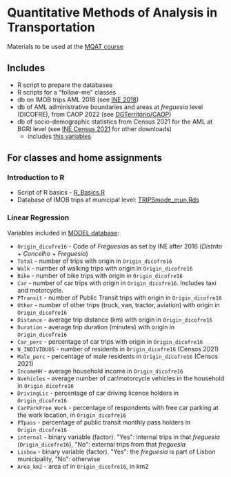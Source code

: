 # Quantitative Methods of Analysis in Transportation 
 Materials to be used at the [MQAT course](https://fenix.tecnico.ulisboa.pt/cursos/mst/disciplina-curricular/845953938490333)

## Includes

* R script to prepare the databases
* R scripts for a "follow-me" classes
* db on IMOB trips AML 2018 (see [INE 2018](https://www.ine.pt/xportal/xmain?xpid=INE&xpgid=ine_publicacoes&PUBLICACOESpub_boui=349495406&PUBLICACOESmodo=2&&fbclid=IwAR2QzUZK0mUSEdKySZe1HqmObblKWR62vIyVhtVAAxrQhyNllna-DDfp2bk&xlang=pt))
* db of AML administrative boundaries and areas at _freguesia_ level (DICOFRE), from CAOP 2022 (see [DGTerritório/CAOP](https://www.dgterritorio.gov.pt/cartografia/cartografia-tematica/caop))
* db of socio-demographic statistics from Census 2021 for the AML at BGRI level (see [INE Census 2021](https://mapas.ine.pt/download/index2021.phtml) for other downloads)
    * includes [this variables](https://mapas.ine.pt/download/C2021_FSINTESE_VARIAVEIS.csv)
    
## For classes and home assignments

### Introduction to R

* Script of R basics - [R_Basics.R](https://github.com/U-Shift/MQAT/blob/main/code/classroom/R_Basics.R)
* Database of IMOB trips at municipal level: [TRIPSmode_mun.Rds](https://github.com/U-Shift/MQAT/raw/main/data/TRIPSmode_mun.Rds)


### Linear Regression

Variables included in [MODEL database](https://github.com/U-Shift/MQAT/blob/main/data/IMOBmodel.Rda):

* `Origin_dicofre16` - Code of _Freguesias_ as set by INE after 2016 (_Distrito_ + _Concelho_ + _Freguesia_)
* `Total` - number of trips with origin in `Origin_dicofre16`
* `Walk` - number of walking trips with origin in `Origin_dicofre16`
* `Bike` - number of bike trips with origin in `Origin_dicofre16`
* `Car` - number of car trips with origin in `Origin_dicofre16`. Includes taxi and motorcycle.
* `PTransit` - number of Public Transit trips with origin in `Origin_dicofre16`
* `Other` - number of other trips (truck, van, tractor, aviation) with origin in `Origin_dicofre16`
* `Distance` - average trip distance (km) with origin in `Origin_dicofre16`
* `Duration` - average trip duration (minutes) with origin in `Origin_dicofre16`
* `Car_perc` - percentage of car trips with origin in `Origin_dicofre16`
* `N_INDIVIDUOS` - number of residents in `Origin_dicofre16` (Censos 2021)
* `Male_perc` - percentage of male residents in `Origin_dicofre16` (Censos 2021)
* `IncomeHH` - average household income in `Origin_dicofre16`
* `Nvehicles` - average number of car/motorcycle vehicles in the household in `Origin_dicofre16`
* `DrivingLic` - percentage of car driving licence holders in `Origin_dicofre16`
* `CarParkFree_Work` - percentage of respondents with free car parking at the work location, in `Origin_dicofre16`
* `PTpass` - percentage of public transit monthly pass holders in `Origin_dicofre16`
* `internal` - binary variable (factor). "Yes": internal trips in that _freguesia_ (`Origin_dicofre16`), "No": external trips from that _freguesia_
* `Lisboa` - binary variable (factor). "Yes": the _freguesia_ is part of Lisbon municipality, "No": otherwise
* `Area_km2` - area of in `Origin_dicofre16`, in km2
